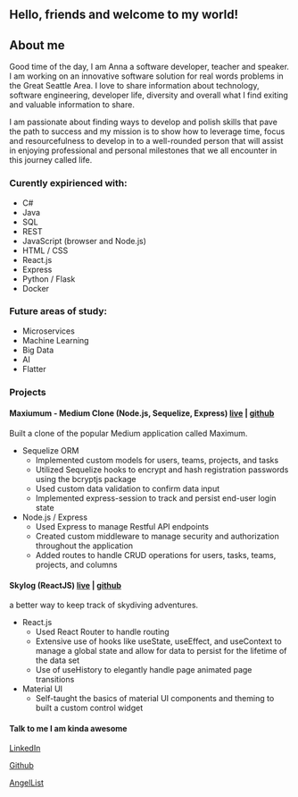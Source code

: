 ## Hello, friends and welcome to my world!

## About me

Good time of the day, I am Anna a software developer, teacher and speaker. I am working on an innovative software solution for real words problems in the Great Seattle Area. I love to share information about technology, software engineering, developer life,  diversity and overall what I find exiting and valuable information to share.

I am passionate about finding ways to develop and polish skills that pave the path to success and my mission is to show how to leverage time, focus and resourcefulness to develop in to a well-rounded person that will assist in enjoying professional and personal milestones that we all encounter in this journey called life.

### Curently expirienced with:
- C#
- Java
- SQL
- REST
- JavaScript (browser and Node.js)
- HTML / CSS
- React.js
- Express
- Python / Flask
- Docker

### Future areas of study:
- Microservices
- Machine Learning
- Big Data
- AI
- Flatter


### Projects

#### Maxiumum - Medium Clone (Node.js, Sequelize, Express) [live](https://polar-springs-21679.herokuapp.com/) | [github](https://github.com/arsentieva/maximum.git) 
Built a clone of the popular Medium application called Maximum.

- Sequelize ORM
  - Implemented custom models for users, teams, projects, and tasks
  - Utilized Sequelize hooks to encrypt and hash registration passwords using the bcryptjs package
  - Used custom data validation to confirm data input
  - Implemented express-session to track and persist end-user login state
- Node.js / Express
  - Used Express to manage Restful API endpoints
  - Created custom middleware to manage security and authorization throughout the application
  - Added routes to handle CRUD operations for users, tasks, teams, projects, and columns

#### Skylog   (ReactJS) [live](https://skydivinglog.herokuapp.com/) | [github](https://github.com/arsentieva/skylog_app)
a better way to keep track of skydiving adventures.

- React.js 
  - Used React Router to handle routing
  - Extensive use of hooks like useState, useEffect, and useContext to manage a global state and allow for data to persist for the lifetime of the data set
  - Use of useHistory to elegantly handle page animated page transitions
- Material UI 
  - Self-taught the basics of material UI components and theming to built a custom control widget


#### Talk to me I am kinda awesome
[LinkedIn](https://www.linkedin.com/in/annaarsentieva/)

[Github](https://github.com/arsentieva)

[AngelList](https://angel.co/u/anna-arsentieva)


